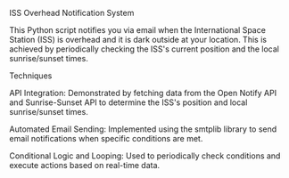 ISS Overhead Notification System


This Python script notifies you via email when the International Space Station (ISS) is overhead and it is dark outside at your location. This is achieved by periodically checking the ISS's current position and the local sunrise/sunset times.



Techniques

API Integration: Demonstrated by fetching data from the Open Notify API and Sunrise-Sunset API to determine the ISS's position and local sunrise/sunset times.

Automated Email Sending: Implemented using the smtplib library to send email notifications when specific conditions are met.

Conditional Logic and Looping: Used to periodically check conditions and execute actions based on real-time data.
